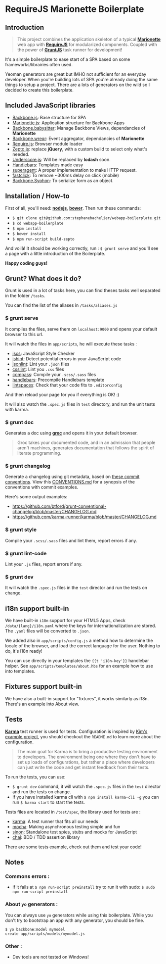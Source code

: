 # RequireJS Marionette Boilerplate

## Introduction

> This project combines the application skeleton of a typical **[Marionette](http://marionettejs.com/)** web app with **[RequireJS](http://requirejs.org/)** for modularized components. Coupled with the power of **[GruntJS](gruntjs.com)** task runner for development!

It's a simple boilerplate to ease start of a SPA based on some frameworks/librairies often used.

Yeoman generators are great but IMHO not sufficient for an everyday developer. When you're building lots of SPA you're already doing the same things to setup a project. There are a lots of generators on the wild so I decided to create this boilerplate.

## Included JavaScript libraries
 * [Backbone.js](http://backbonejs.org/): Base structure for SPA
 * [Marionette.js](http://marionettejs.com/): Application structure for Backbone Apps
 * [Backbone.babysitter](https://github.com/marionettejs/backbone.babysitter): Manage Backbone Views, dependancies of **Marionette**
 * [Backbone.wreqr](https://github.com/marionettejs/backbone.wreqr): Event aggregator, dependancies of **Marionette**
 * [Require.js](http://requirejs.org/): Browser module loader
 * [Zepto.js](http://zeptojs.com/): replace **jQuery**, with a custom build to select only what's needed.
 * [Underscore.js](http://underscorejs.org/): Will be replaced by **lodash** soon.
 * [Handlebars](http://handlebarsjs.com/): Templates made easy
 * [superagent](http://visionmedia.github.io/superagent/): A proper implementation to make HTTP request.
 * [fastclick](https://github.com/ftlabs/fastclick): To remove ~300ms delay on click (mobile)
 * [Backbone.Syphon](https://github.com/marionettejs/backbone.syphon): To serialize form as an object.


## Installation / How-to

First of all, you'll need: **[nodejs](http://nodejs.org/)**, **[bower](http://bower.io/)**. Then run these commands:

* `$ git clone git@github.com:stephanebachelier/webapp-boilerplate.git`
* `$ cd webapp-boilerplate`
* `$ npm install`
* `$ bower install`
* `$ npm run-script build-zepto`

And voilà! It should be working correctly, run : `$ grunt serve` and you'll see a page with a little introduction of the Boilerplate.

**Happy coding guys!**

## Grunt? What does it do?

Grunt is used in a lot of tasks here, you can find theses tasks well separated in the folder `/tasks`.

You can find the list of the aliases in `/tasks/aliases.js`

### $ grunt serve

It compiles the files, serve them on `localhost:9000` and opens your default browser to this url.

It will watch the files in `app/scripts`, he will execute these tasks :

* [jscs](https://www.npmjs.org/package/jscs): JavaScript Style Checker
* [jshint](https://www.npmjs.org/package/grunt-contrib-jshint): Detect potential errors in your JavaScript code
* [jsonlint](https://www.npmjs.org/package/grunt-jsonlint): Lint your `.json` files
* [csslint](https://www.npmjs.org/package/grunt-contrib-csslint): Lint you `.css` files
* [compass](https://www.npmjs.org/package/grunt-contrib-compass): Compile your `.scss/.sass` files
* [handlebars](https://www.npmjs.org/package/grunt-contrib-handlebars): Precompile Handlebars template
* [lintspaces](https://www.npmjs.org/package/grunt-lintspaces): Check that your code fits to `.editorconfig`

And then reload your page for you if everything is OK! :)

It will also watch the `.spec.js` files in `test` directory, and run the unit tests with karma.

### $ grunt doc

Generates a doc using **[groc](https://github.com/nevir/groc)** and opens it in your default browser.

> Groc takes your documented code, and in an admission that people aren't machines, generates documentation that follows the spirit of literate programming.

### $ grunt changelog

Generate a changelog using git metadata, based on [these commit conventions](https://docs.google.com/document/d/1QrDFcIiPjSLDn3EL15IJygNPiHORgU1_OOAqWjiDU5Y/edit). View this [CONVENTIONS.md](https://github.com/ajoslin/conventional-changelog/blob/master/CONVENTIONS.md) for a synopsis of the conventions with commit examples.

Here's some output examples:
* https://github.com/btford/grunt-conventional-changelog/blob/master/CHANGELOG.md
* https://github.com/karma-runner/karma/blob/master/CHANGELOG.md

### $ grunt style

Compile your `.scss/.sass` files and lint them, report errors if any.

### $ grunt lint-code

Lint your `.js` files, report errors if any.

### $ grunt dev

It will watch the `.spec.js` files in the `test` director and run the tests on change.

## i18n support built-in

We have built-in `i18n` support for your HTML5 Apps, check `/data/{lang}/i18n.yaml` where the keys for internationalization are stored. The `.yaml` files will be converted to `.json`.

We added also in `app/scripts/config.js` a method how to determine the locale of the browser, and load the correct language for the user. Nothing to do, it's i18n ready!

You can use directly in your templates the `{{t 'i18n-key'}}` handlebar helper. See `app/scripts/templates/about.hbs` for an example how to use into templates.

## Fixtures support built-in

We have also a built-in support for "fixtures", it works similarly as i18n. There's an example into About view.

## Tests

**[Karma](http://karma-runner.github.io/)** test runner is used for tests. Configuration is inspired by [Kim's example project](https://github.com/kjbekkelund/karma-requirejs), you should checkout the `README.md` to learn more about the configuration.

> The main goal for Karma is to bring a productive testing environment to developers. The environment being one where they don't have to set up loads of configurations, but rather a place where developers can just write the code and get instant feedback from their tests.

To run the tests, you can use:
* `$ grunt dev` command, it will watch the `.spec.js` files in the `test` director and run the tests on change.
* If you have installed karma cli with `$ npm install karma-cli -g` you can run `$ karma start` to start the tests.

Tests files are located in `/test/spec`, the library used for tests are :

* [karma](http://karma-runner.github.io/): A test runner that fits all our needs
* [mocha](http://visionmedia.github.io/mocha/): Making asynchronous testing simple and fun
* [sinon](http://sinonjs.org/): Standalone test spies, stubs and mocks for JavaScript
* [chai](http://chaijs.com/): BDD / TDD assertion library

There are some tests example, check out them and test your code!

## Notes

### Commons errors :

* If it fails at `$ npm run-script preinstall` try to run it with sudo: `$ sudo npm run-script preinstall`

### About `yo` generators :

You can always use `yo` generators while using this boilerplate. While you don't try to bootstrap an app with any generator, you should be fine.

```
$ yo backbone:model mymodel
create app/scripts/models/mymodel.js
```

### Other :

* Dev tools are not tested on Windows!
